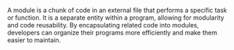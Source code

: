 A module is a chunk of code in an external file that performs a specific task or function. It is a separate entity within a program, allowing for modularity and code reusability. By encapsulating related code into modules, developers can organize their programs more efficiently and make them easier to maintain.
